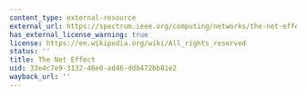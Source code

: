 ```yaml
---
content_type: external-resource
external_url: https://spectrum.ieee.org/computing/networks/the-net-effect
has_external_license_warning: true
license: https://en.wikipedia.org/wiki/All_rights_reserved
status: ''
title: The Net Effect
uid: 33e4c7e9-3132-46e0-ad46-ddb472bb81e2
wayback_url: ''
---
```

